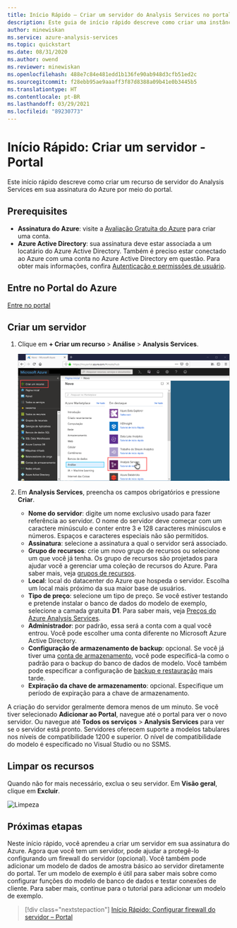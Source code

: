 ```yaml
---
title: Início Rápido – Criar um servidor do Analysis Services no portal do Azure | Microsoft Docs
description: Este guia de início rápido descreve como criar uma instância de servidor do Azure Analysis Services usando o portal do Azure.
author: minewiskan
ms.service: azure-analysis-services
ms.topic: quickstart
ms.date: 08/31/2020
ms.author: owend
ms.reviewer: minewiskan
ms.openlocfilehash: 488e7c84e481edd1b136fe90ab948d3cfb51ed2c
ms.sourcegitcommit: f28ebb95ae9aaaff3f87d8388a09b41e0b3445b5
ms.translationtype: HT
ms.contentlocale: pt-BR
ms.lasthandoff: 03/29/2021
ms.locfileid: "89230773"
---
```

# <a name="quickstart-create-a-server---portal"></a>Início Rápido: Criar um servidor - Portal

Este início rápido descreve como criar um recurso de servidor do Analysis Services em sua assinatura do Azure por meio do portal.

## <a name="prerequisites"></a>Prerequisites 

* **Assinatura do Azure**: visite a [Avaliação Gratuita do Azure](https://azure.microsoft.com/offers/ms-azr-0044p/) para criar uma conta.
* **Azure Active Directory**: sua assinatura deve estar associada a um locatário do Azure Active Directory. Também é preciso estar conectado ao Azure com uma conta no Azure Active Directory em questão. Para obter mais informações, confira [Autenticação e permissões de usuário](analysis-services-manage-users.md).

## <a name="sign-in-to-the-azure-portal"></a>Entre no Portal do Azure 

[Entre no portal](https://portal.azure.com)


## <a name="create-a-server"></a>Criar um servidor

1. Clique em **+ Criar um recurso** > **Análise** > **Analysis Services**.

    ![Portal](./media/analysis-services-create-server/aas-create-server-portal.png)

2. Em **Analysis Services**, preencha os campos obrigatórios e pressione **Criar**.
   
   * **Nome do servidor**: digite um nome exclusivo usado para fazer referência ao servidor. O nome do servidor deve começar com um caractere minúsculo e conter entre 3 e 128 caracteres minúsculos e números. Espaços e caracteres especiais não são permitidos.
   * **Assinatura**: selecione a assinatura a qual o servidor será associado.
   * **Grupo de recursos**: crie um novo grupo de recursos ou selecione um que você já tenha. Os grupo de recursos são projetados para ajudar você a gerenciar uma coleção de recursos do Azure. Para saber mais, veja [grupos de recursos](../azure-resource-manager/management/overview.md).
   * **Local**: local do datacenter do Azure que hospeda o servidor. Escolha um local mais próximo da sua maior base de usuários.
   * **Tipo de preço**: selecione um tipo de preço. Se você estiver testando e pretende instalar o banco de dados do modelo de exemplo, selecione a camada gratuita **D1**. Para saber mais, veja [Preços do Azure Analysis Services](https://azure.microsoft.com/pricing/details/analysis-services/). 
   * **Administrador**: por padrão, essa será a conta com a qual você entrou. Você pode escolher uma conta diferente no Microsoft Azure Active Directory.
   * **Configuração de armazenamento de backup**: opcional. Se você já tiver uma [conta de armazenamento](../storage/common/storage-introduction.md), você pode especificá-la como o padrão para o backup do banco de dados de modelo. Você também pode especificar a configuração de [backup e restauração](analysis-services-backup.md) mais tarde.
   * **Expiração da chave de armazenamento**: opcional. Especifique um período de expiração para a chave de armazenamento.

A criação do servidor geralmente demora menos de um minuto. Se você tiver selecionado **Adicionar ao Portal**, navegue até o portal para ver o novo servidor. Ou navegue até **Todos os serviços** > **Analysis Services** para ver se o servidor está pronto. Servidores oferecem suporte a modelos tabulares nos níveis de compatibilidade 1200 e superior. O nível de compatibilidade do modelo é especificado no Visual Studio ou no SSMS.

## <a name="clean-up-resources"></a>Limpar os recursos

Quando não for mais necessário, exclua o seu servidor. Em **Visão geral**, clique em **Excluir**. 

 ![Limpeza](./media/analysis-services-create-server/aas-create-server-cleanup.png)


## <a name="next-steps"></a>Próximas etapas
Neste início rápido, você aprendeu a criar um servidor em sua assinatura do Azure. Agora que você tem um servidor, pode ajudar a protegê-lo configurando um firewall do servidor (opcional). Você também pode adicionar um modelo de dados de amostra básico ao servidor diretamente do portal. Ter um modelo de exemplo é útil para saber mais sobre como configurar funções do modelo de banco de dados e testar conexões de cliente. Para saber mais, continue para o tutorial para adicionar um modelo de exemplo.

> [!div class="nextstepaction"]
> [Início Rápido: Configurar firewall do servidor – Portal](analysis-services-qs-firewall.md)   